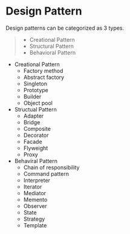 # **Design Pattern**

Design patterns can be categorized as 3 types.
> - Creational Pattern
> - Structural Pattern
> - Behavioral Pattern

* Creational Pattern
    * Factory method
    * Abstract factory
    * Singleton
    * Prototype
    * Builder
    * Object pool
* Structual Pattern
    * Adapter
    * Bridge
    * Composite
    * Decorator
    * Facade
    * Flyweight
    * Proxy
* Behaviral Pattern
    * Chain of responsibility
    * Command pattern
    * Interpreter
    * Iterator
    * Mediator
    * Memento
    * Observer
    * State
    * Strategy
    * Template